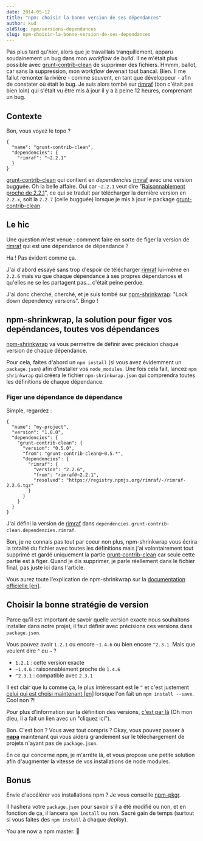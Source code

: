 ```yaml
---
date: 2014-05-12
title: "npm: choisir la bonne version de ses dépendances"
author: kud
oldSlug: npm/versions-dependances
slug: npm-choisir-la-bonne-version-de-ses-dependances
---
```


Pas plus tard qu'hier, alors que je travaillais tranquillement, apparu
soudainement un bug dans mon _workflow_ de _build_. Il ne m'était plus possible
avec [grunt-contrib-clean](https://github.com/gruntjs/grunt-contrib-clean) de
supprimer des fichiers. Hmmm, ballot, car sans la suppression, mon _workflow_
devenait tout bancal. Bien. Il me fallut remonter la rivière - comme souvent, en
tant que développeur - afin de constater où était le bug. Je suis alors tombé
sur [rimraf](https://github.com/isaacs/rimraf) (bon c'était pas bien loin) qui
s'était vu être mis à jour il y a à peine 12 heures, comprenant un bug.

## Contexte

Bon, vous voyez le topo ?

```
{
  "name": "grunt-contrib-clean",
  "dependencies": {
    "rimraf": "~2.2.1"
  }
}
```

[grunt-contrib-clean](https://github.com/gruntjs/grunt-contrib-clean) qui
contient en _dependencies_ [rimraf](https://github.com/isaacs/rimraf) avec une
version bugguée. Oh la belle affaire. Oui car `~2.2.1` veut dire
"[Raisonnablement proche de 2.2.1](https://github.com/isaacs/node-semver#ranges)",
ce qui se traduit par télécharger la dernière version en `2.2.x`, soit la
`2.2.7` (celle bugguée) lorsque je mis à jour le package
[grunt-contrib-clean](https://github.com/gruntjs/grunt-contrib-clean).

## Le hic

Une question m'est venue : comment faire en sorte de figer la version de
[rimraf](https://github.com/isaacs/rimraf) qui est une dépendance de dépendance
?

Ha ! Pas évident comme ça.

J'ai d'abord essayé sans trop d'espoir de télécharger
[rimraf](https://github.com/isaacs/rimraf) lui-même en `2.2.6` mais vu que
chaque dépendance à ses propres dépendances et qu'elles ne se les partagent
pas... c'était peine perdue.

J'ai donc cherché, cherché, et je suis tombé sur
[npm-shrinkwrap](https://www.npmjs.org/doc/cli/npm-shrinkwrap.html): "Lock down
dependency versions". Bingo !

## npm-shrinkwrap, la solution pour figer vos depéndances, toutes vos dépendances

[npm-shrinkwrap](https://www.npmjs.org/doc/cli/npm-shrinkwrap.html) va vous
permettre de définir avec précision chaque version de chaque dépendance.

Pour cela, faites d'abord un `npm install` (si vous avez évidemment un
`package.json`) afin d'installer vos `node_modules`. Une fois cela fait, lancez
`npm shrinkwrap` qui créera le fichier `npm-shrinkwrap.json` qui comprendra
toutes les définitions de chaque dépendance.

### Figer une dépendance de dépendance

Simple, regardez :

```
{
  "name": "my-project",
  "version": "1.0.0",
  "dependencies": {
    "grunt-contrib-clean": {
      "version": "0.5.0",
      "from": "grunt-contrib-clean@~0.5.*",
      "dependencies": {
        "rimraf": {
          "version": "2.2.6",
          "from": "rimraf@~2.2.1",
          "resolved": "https://registry.npmjs.org/rimraf/-/rimraf-2.2.6.tgz"
        }
      }
    }
  }
}
```

J'ai défini la version de [rimraf](https://github.com/isaacs/rimraf) dans
`dependencies.grunt-contrib-clean.dependencies.rimraf`.

Bon, je ne connais pas tout par coeur non plus, npm-shrinkwrap vous écrira la
totalité du fichier avec toutes les définitions mais j'ai volontairement tout
supprimé et gardé uniquement la partie
[grunt-contrib-clean](https://github.com/gruntjs/grunt-contrib-clean) car seule
cette partie est à figer. Quand je dis supprimer, je parle réellement dans le
fichier final, pas juste ici dans l'article.

Vous aurez toute l'explication de npm-shrinkwrap sur la
[documentation officielle [en]](https://www.npmjs.org/doc/cli/npm-shrinkwrap.html).

## Choisir la bonne stratégie de version

Parce qu'il est important de savoir quelle version exacte nous souhaitons
installer dans notre projet, il faut définir avec précisions ces versions dans
`package.json`.

Vous pouvez avoir `1.2.1` ou encore `~1.4.6` ou bien encore `^2.3.1`. Mais que
veulent dire `^` ou `~` ?

- `1.2.1` : cette version exacte
- `~1.4.6` : raisonnablement proche de `1.4.6`
- `^2.3.1` : compatible avec `2.3.1`

Il est clair que lu comme ça, le plus intéressant est le `^` et c'est justement
[celui qui est choisi maintenant [en]](http://fredkschott.com/post/2014/02/npm-no-longer-defaults-to-tildes/)
lorsque l'on fait un `npm install --save`. Cool non ?!

Pour plus d'information sur la définition des versions,
[c'est par là](https://github.com/isaacs/node-semver#ranges) (Oh mon dieu, il a
fait un lien avec un "cliquez ici").

Bon. C'est bon ? Vous avez tout compris ? Okay, vous pouvez passer à
[**napa**](/fr/articles/npm/napa/) maintenant qui vous aidera grandement sur le
téléchargement de projets n'ayant pas de `package.json`.

En ce qui concerne npm, je m'arrête là, et vous propose une petite solution afin
d'augmenter la vitesse de vos installations de node modules.

## Bonus

Envie d'accélérer vos installations npm ? Je vous conseille
[npm-pkgr](https://github.com/vvo/npm-pkgr).

Il hashera votre `package.json` pour savoir s'il a été modifié ou non, et en
fonction de ça, il lancera `npm install` ou non. Sacré gain de temps (surtout si
vous faites des `npm install` à chaque _deploy_).

You are now a npm master. 👨
